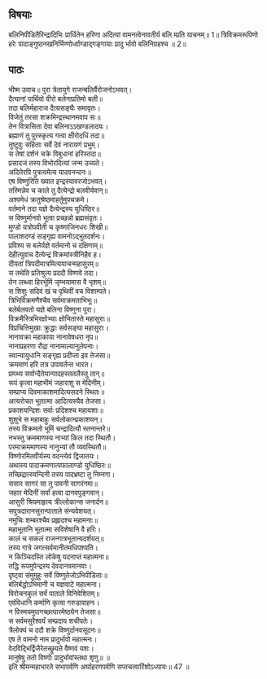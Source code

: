 
## विषयाः

बलिनिपीडितैरिन्द्रादिभिः प्रार्धितेन हरिणा अदित्यां वामनत्वेनावतीर्य बलि म्प्रति याचनम्॥ 1॥ त्रिविक्रमरूपिणो हरेः पादाङ्गुष्ठनखनिर्भिण्णोर्ध्वाण्डाद्गङ्गायाः प्रादु र्भावो बलिनिग्रहश्च ॥ 2॥

## पाठः

भीष्म उवाच॥ पुरा त्रेतायुगे राजन्बलिर्वैरोजनोऽभवत्।  
दैत्यानां पार्थिवो वीरो बलेनाप्रतिमो बली॥  
तदा बलिर्महाराज दैत्यसङ्घैः समावृतः।  
विजेतुं तरसा शक्रमिन्द्रस्थानमवाप सः॥  
तेन वित्रासिता देवा बलिनाऽऽखण्डलादयः।  
ब्रह्माणं तु पुरस्कृत्य गत्वा क्षीरोदधिं तदा॥  
तुष्टुवुः सहिताः सर्वे देवं नारायणं प्रभुम्।  
स तेषां दर्शनं चक्रे विबुधानां हरिस्तदा॥  
प्रसादजं तस्य विभोरदित्यां जन्म उच्यते।  
अदितेरपि पुत्रत्वमेत्य यादवनन्दनः॥  
एष विष्णुरिति ख्यात इन्द्रस्यावरजोऽभवत्।  
तस्मिन्नेव च काले तु दैत्येन्द्रो बलवीर्यवान्॥  
अश्वमेधं क्रतुश्रेष्ठमाहर्तुमुपचक्रमे।  
वर्तमाने तदा यज्ञे दैत्येन्द्रस्य युधिष्ठिर॥  
स विष्णुर्मानवो भूत्वा प्रच्छन्नो ब्रह्मसंवृतः।  
मुण्डो यत्रोपवीती च कृष्णाजिनधरः शिखी॥  
पालाशदण्डं सङ्गृह्य वामनोऽद्भुतदर्शनः।  
प्रविश्य स बलेर्यज्ञे वर्तमानो च दक्षिणाम्॥  
देहीत्युवाच दैत्येन्द्रं विक्रमांस्त्रीनिहैव ह।  
दीयतां त्रिपदीमात्रमित्ययाचन्महासुरम्॥  
स तथेति प्रतिश्रुत्य प्रददौ विष्णवे तदा।  
तेन लब्ध्वा हिरर्भूमिं जृम्भयामास वै भृशम्॥  
स शिशुः सदिवं खं च पृथिवीं वच विशाम्पते।  
त्रिभिर्विक्रमणैश्चैव सर्वमाक्रमताभिभूः॥  
बलेर्बलवतो यज्ञे बलिना विष्णुना पुरा।  
विक्रमैस्त्रिभिरक्षोभ्याः क्षोभितास्ते महासुराः॥  
विप्रचित्तिमुखाः क्रुद्धाः सर्वसङ्घा महासुराः।  
नानावक्रा महाकाया नानावेषधरा नृप॥  
नानाप्रहरणा रौद्रा नानामाल्यानुलेपनाः।  
स्वान्यायुधानि सङ्गृह्य प्रदीप्ता इव तेजसा॥  
क्रममाणं हरि तत्र उपावर्तन्त भारत।  
प्रमथ्य सर्वान्दैतेयान्पादहस्ततलैस्तु तान्॥  
रूपं कृत्वा महाभीमं जहाराशु स मेदिनीम्।  
सम्प्राप्य दिवमाकाशमादित्यसदने स्थितः॥  
अत्यरोचत भूतात्मा आदित्यस्यैव तेजसा।  
प्रकाशयन्दिशः सर्वाः प्रदिशश्च महायशाः॥  
शुशुभे स महाबाहुः सर्वलोकान्प्रकाशयन्।  
तस्य विक्रमतो भूमिं चन्द्रादित्यौ स्तनान्तरे॥  
नभस्तु क्रममाणस्य नाभ्यां किल तदा स्थितौ।  
परमाक्रममाणस्य नानुभ्यां तौ व्यवस्थितौ॥  
विष्णोरमितवीर्यस्य वदन्त्येवं द्विजातयः।  
अथास्य पादाक्रमणात्पफालाण्डो युधिष्ठिरः॥  
तच्छिद्रात्स्यन्दिनी तस्य पादभ्रष्टा तु निम्नगा।  
ससार सागरं सा तु पावनी सागरंगमा॥  
जहार मेदिनीं सर्वां हत्वा दानवपुङ्गवान्।  
आसुरी श्रियमाहृत्य त्रील्लोकान्स जनार्दन॥  
सपुत्रदारानसुरान्पाताले संन्यवेशयत्।  
नमुचिः शम्बरश्चैव प्रह्लादश्च महामनाः॥  
महाभूतानि भूतात्मा सविशेषानि वै हरिः।  
कालं च सकलं राजन्गात्रभूतान्यदर्शयत्॥  
तस्य गात्रे जगत्सर्वमानीतमधिपश्यति।  
न किञ्चिदस्ति लोकेषु यदनाप्तं महात्मना॥  
तद्धि रूपमुपेन्द्रस्य देवदानवमानवाः।  
दृष्ट्वा संमुमुहुः सर्वे विष्णुतेजोऽभिपीडिताः॥  
बलिर्बद्धोऽभिमानी च यज्ञवाटे महात्मना।  
विरोचनकुलं सर्वं पाताले विनिवेशितम्॥  
एवंविधानि कर्माणि कृत्वा गरुडावाहनः।  
न विस्मयमुपागच्छत्पारमेष्ठ्येन तेजसा॥  
स सर्वमसुरैश्वर्यं सम्प्रदाय शचीपतेः।  
त्रैलोक्यं च ददौ शक्रे विष्णुर्दानवसूदनः॥  
एष ते वामनो नाम प्रादुर्भावो महात्मनः।  
वेदविद्भिर्द्विजैरेतच्छ्रूयते वैष्णवं यशः।  
मानुषेषु ततो विष्णोः प्रादुर्भावांस्तथा शृणु॥ ॥  
इति श्रीमन्महाभारते सभापर्वणि अर्घाहरणपर्वणि सप्तचत्वारिंशोऽध्यायः॥ 47 ॥

